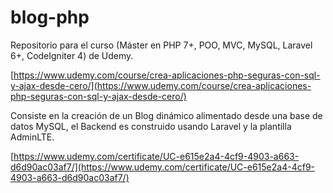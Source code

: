 # blog-php

Repositorio para el curso (Máster en PHP 7+, POO, MVC, MySQL, Laravel 6+, CodeIgniter 4)  de Udemy.

[https://www.udemy.com/course/crea-aplicaciones-php-seguras-con-sql-y-ajax-desde-cero/](https://www.udemy.com/course/crea-aplicaciones-php-seguras-con-sql-y-ajax-desde-cero/)

Consiste en la creación de un Blog dinámico alimentado desde una base de datos MySQL, el Backend es construido usando Laravel y la plantilla AdminLTE.

[https://www.udemy.com/certificate/UC-e615e2a4-4cf9-4903-a663-d6d90ac03af7/](https://www.udemy.com/certificate/UC-e615e2a4-4cf9-4903-a663-d6d90ac03af7/)



